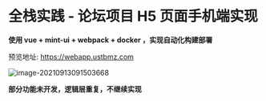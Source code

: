 # 全栈实践 - 论坛项目 H5 页面手机端实现

**使用 vue + mint-ui + webpack + docker ，实现自动化构建部署**

预览地址: https://webapp.ustbmz.com

![image-20210913091503668](https://gitee.com/cnmz/images/raw/master/mdpic/image-20210913091503668.png)

**部分功能未开发，逻辑层重复，不继续实现**
